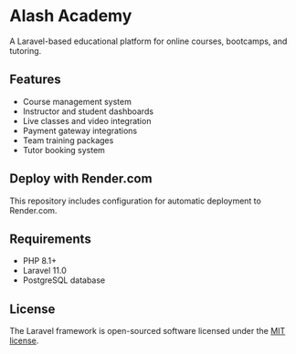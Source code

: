 # Alash Academy

A Laravel-based educational platform for online courses, bootcamps, and tutoring.

## Features

- Course management system
- Instructor and student dashboards
- Live classes and video integration
- Payment gateway integrations
- Team training packages
- Tutor booking system

## Deploy with Render.com

This repository includes configuration for automatic deployment to Render.com.

## Requirements

- PHP 8.1+
- Laravel 11.0
- PostgreSQL database

## License

The Laravel framework is open-sourced software licensed under the [MIT license](https://opensource.org/licenses/MIT).